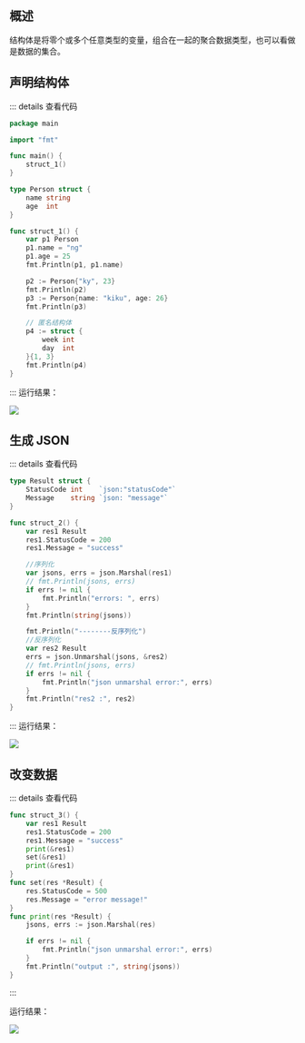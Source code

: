 ## 概述

结构体是将零个或多个任意类型的变量，组合在一起的聚合数据类型，也可以看做是数据的集合。

## 声明结构体
::: details 查看代码
```go
package main

import "fmt"

func main() {
	struct_1()
}

type Person struct {
	name string
	age  int
}

func struct_1() {
	var p1 Person
	p1.name = "ng"
	p1.age = 25
	fmt.Println(p1, p1.name)

	p2 := Person{"ky", 23}
	fmt.Println(p2)
	p3 := Person{name: "kiku", age: 26}
	fmt.Println(p3)

	// 匿名结构体
	p4 := struct {
		week int
		day  int
	}{1, 3}
	fmt.Println(p4)
}
```
:::
运行结果：

![](https://img-blog.csdnimg.cn/93b5047bc6a241e6b3962164db04cb1d.png)


## 生成 JSON

::: details 查看代码
```go
type Result struct {
	StatusCode int    `json:"statusCode"`
	Message    string `json: "message"`
}

func struct_2() {
	var res1 Result
	res1.StatusCode = 200
	res1.Message = "success"

	//序列化
	var jsons, errs = json.Marshal(res1)
	// fmt.Println(jsons, errs)
	if errs != nil {
		fmt.Println("errors: ", errs)
	}
	fmt.Println(string(jsons))

	fmt.Println("--------反序列化")
	//反序列化
	var res2 Result
	errs = json.Unmarshal(jsons, &res2)
	// fmt.Println(jsons, errs)
	if errs != nil {
		fmt.Println("json unmarshal error:", errs)
	}
	fmt.Println("res2 :", res2)
}

```
:::
运行结果：

![](https://img-blog.csdnimg.cn/2cc05495e6e04c679a142f2bf4ae40f6.png)



## 改变数据

::: details 查看代码
```go
func struct_3() {
	var res1 Result
	res1.StatusCode = 200
	res1.Message = "success"
	print(&res1)
	set(&res1)
	print(&res1)
}
func set(res *Result) {
	res.StatusCode = 500
	res.Message = "error message!"
}
func print(res *Result) {
	jsons, errs := json.Marshal(res)

	if errs != nil {
		fmt.Println("json unmarshal error:", errs)
	}
	fmt.Println("output :", string(jsons))
}

```
:::

运行结果：

![](https://img-blog.csdnimg.cn/00116ac55f904dccb304524f19cc2b59.png)
